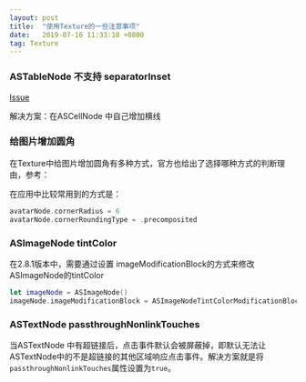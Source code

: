 ```yaml
---
layout: post
title:  "使用Texture的一些注意事项"
date:   2019-07-16 11:33:10 +0800
tag: Texture
---
```


### ASTableNode 不支持 separatorInset

[Issue](https://github.com/facebookarchive/AsyncDisplayKit/issues/331)

解决方案：在ASCellNode 中自己增加横线

### 给图片增加圆角

在Texture中给图片增加圆角有多种方式，官方也给出了选择哪种方式的判断理由，参考：

在应用中比较常用到的方式是：

```swift
avatarNode.cornerRadius = 6
avatarNode.cornerRoundingType = .precomposited
```


### ASImageNode tintColor

在2.8.1版本中，需要通过设置 imageModificationBlock的方式来修改 ASImageNode的tintColor

```swift
let imageNode = ASImageNode()
imageNode.imageModificationBlock = ASImageNodeTintColorModificationBlock(.white)
```


### ASTextNode passthroughNonlinkTouches

当ASTextNode 中有超链接后，点击事件默认会被屏蔽掉，即默认无法让ASTextNode中的不是超链接的其他区域响应点击事件。解决方案就是将`passthroughNonlinkTouches`属性设置为`true`。